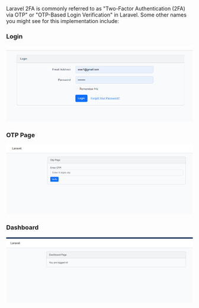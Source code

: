 Laravel 2FA is commonly referred to as "Two-Factor Authentication (2FA) via OTP" or "OTP-Based Login Verification" in Laravel. Some other names you might see for this implementation include:
### Login
<img src="https://raw.githubusercontent.com/Programming-Mindset/laravel12-2fa-login/refs/heads/master/images/login.png" >

<br>

### OTP Page
<img src="https://raw.githubusercontent.com/Programming-Mindset/laravel12-2fa-login/refs/heads/master/images/otp-page.png" >

<br>


### Dashboard
<img src="https://raw.githubusercontent.com/Programming-Mindset/laravel12-2fa-login/refs/heads/master/images/laravel%2012%20dashboard.png" >

<br>

